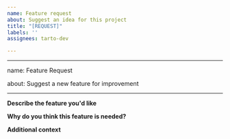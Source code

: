 ```yaml
---
name: Feature request
about: Suggest an idea for this project
title: "[REQUEST]"
labels: ''
assignees: tarto-dev

---
```


---
name: Feature Request

about: Suggest a new feature for improvement

---

**Describe the feature you'd like**

<!-- A clear and concise description of the new feature you are proposing. -->

**Why do you think this feature is needed?**

<!-- Explain why this feature would be beneficial or necessary for the project. -->

**Additional context**

<!-- Add any other context or information about the feature request here. -->
